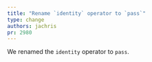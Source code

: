 ```yaml
---
title: "Rename `identity` operator to `pass`"
type: change
authors: jachris
pr: 2980
---
```


We renamed the `identity` operator to `pass`.
